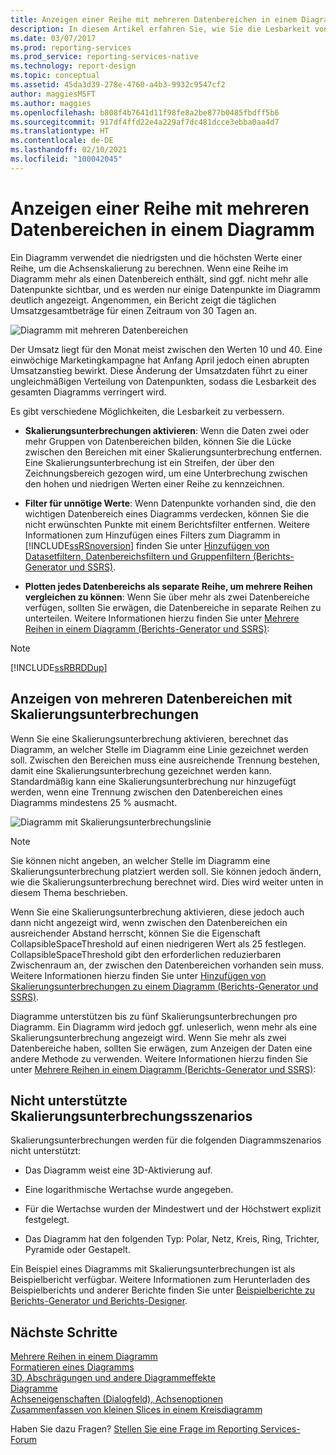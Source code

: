 ```yaml
---
title: Anzeigen einer Reihe mit mehreren Datenbereichen in einem Diagramm | Microsoft-Dokumentation
description: In diesem Artikel erfahren Sie, wie Sie die Lesbarkeit von Diagrammen mithilfe von Skalierungsunterbrechungslinien und Filtern sowie durch Trennen von Datenbereichen im Berichts-Generator erhöhen.
ms.date: 03/07/2017
ms.prod: reporting-services
ms.prod_service: reporting-services-native
ms.technology: report-design
ms.topic: conceptual
ms.assetid: 45da3d39-278e-4760-a4b3-9932c9547cf2
author: maggiesMSFT
ms.author: maggies
ms.openlocfilehash: b808f4b7641d11f98fe8a2be877b0485fbdff5b6
ms.sourcegitcommit: 917df4ffd22e4a229af7dc481dcce3ebba0aa4d7
ms.translationtype: HT
ms.contentlocale: de-DE
ms.lasthandoff: 02/10/2021
ms.locfileid: "100042045"
---
```

# <a name="displaying-a-series-with-multiple-data-ranges-on-a-chart"></a>Anzeigen einer Reihe mit mehreren Datenbereichen in einem Diagramm

  Ein Diagramm verwendet die niedrigsten und die höchsten Werte einer Reihe, um die Achsenskalierung zu berechnen. Wenn eine Reihe im Diagramm mehr als einen Datenbereich enthält, sind ggf. nicht mehr alle Datenpunkte sichtbar, und es werden nur einige Datenpunkte im Diagramm deutlich angezeigt. Angenommen, ein Bericht zeigt die täglichen Umsatzgesamtbeträge für einen Zeitraum von 30 Tagen an.  
  
 ![Diagramm mit mehreren Datenbereichen](../../reporting-services/report-design/media/rs-multipledatarangeschart.gif "Diagramm mit mehreren Datenbereichen")  
  
 Der Umsatz liegt für den Monat meist zwischen den Werten 10 und 40. Eine einwöchige Marketingkampagne hat Anfang April jedoch einen abrupten Umsatzanstieg bewirkt. Diese Änderung der Umsatzdaten führt zu einer ungleichmäßigen Verteilung von Datenpunkten, sodass die Lesbarkeit des gesamten Diagramms verringert wird.  
  
 Es gibt verschiedene Möglichkeiten, die Lesbarkeit zu verbessern.  
  
-   **Skalierungsunterbrechungen aktivieren**: Wenn die Daten zwei oder mehr Gruppen von Datenbereichen bilden, können Sie die Lücke zwischen den Bereichen mit einer Skalierungsunterbrechung entfernen. Eine Skalierungsunterbrechung ist ein Streifen, der über den Zeichnungsbereich gezogen wird, um eine Unterbrechung zwischen den hohen und niedrigen Werten einer Reihe zu kennzeichnen.  
  
-   **Filter für unnötige Werte**: Wenn Datenpunkte vorhanden sind, die den wichtigen Datenbereich eines Diagramms verdecken, können Sie die nicht erwünschten Punkte mit einem Berichtsfilter entfernen. Weitere Informationen zum Hinzufügen eines Filters zum Diagramm in [!INCLUDE[ssRSnoversion](../../includes/ssrsnoversion-md.md)] finden Sie unter [Hinzufügen von Datasetfiltern, Datenbereichsfiltern und Gruppenfiltern (Berichts-Generator und SSRS)](../../reporting-services/report-design/add-dataset-filters-data-region-filters-and-group-filters.md).  
  
-   **Plotten jedes Datenbereichs als separate Reihe, um mehrere Reihen vergleichen zu können**: Wenn Sie über mehr als zwei Datenbereiche verfügen, sollten Sie erwägen, die Datenbereiche in separate Reihen zu unterteilen. Weitere Informationen hierzu finden Sie unter [Mehrere Reihen in einem Diagramm &#40;Berichts-Generator und SSRS&#41;](../../reporting-services/report-design/multiple-series-on-a-chart-report-builder-and-ssrs.md):  
  
> [!NOTE]  
>  [!INCLUDE[ssRBRDDup](../../includes/ssrbrddup-md.md)]  
  
## <a name="displaying-multiple-data-ranges-using-scale-breaks"></a>Anzeigen von mehreren Datenbereichen mit Skalierungsunterbrechungen  
 Wenn Sie eine Skalierungsunterbrechung aktivieren, berechnet das Diagramm, an welcher Stelle im Diagramm eine Linie gezeichnet werden soll. Zwischen den Bereichen muss eine ausreichende Trennung bestehen, damit eine Skalierungsunterbrechung gezeichnet werden kann. Standardmäßig kann eine Skalierungsunterbrechung nur hinzugefügt werden, wenn eine Trennung zwischen den Datenbereichen eines Diagramms mindestens 25 % ausmacht.  
  
 ![Diagramm mit Skalierungsunterbrechungslinie](../../reporting-services/report-design/media/rs-multipledatarangeschart-scalebreak.gif "Diagramm mit Skalierungsunterbrechungslinie")  
  
> [!NOTE]  
>  Sie können nicht angeben, an welcher Stelle im Diagramm eine Skalierungsunterbrechung platziert werden soll. Sie können jedoch ändern, wie die Skalierungsunterbrechung berechnet wird. Dies wird weiter unten in diesem Thema beschrieben.  
  
 Wenn Sie eine Skalierungsunterbrechung aktivieren, diese jedoch auch dann nicht angezeigt wird, wenn zwischen den Datenbereichen ein ausreichender Abstand herrscht, können Sie die Eigenschaft CollapsibleSpaceThreshold auf einen niedrigeren Wert als 25 festlegen. CollapsibleSpaceThreshold gibt den erforderlichen reduzierbaren Zwischenraum an, der zwischen den Datenbereichen vorhanden sein muss. Weitere Informationen hierzu finden Sie unter [Hinzufügen von Skalierungsunterbrechungen zu einem Diagramm (Berichts-Generator und SSRS)](../../reporting-services/report-design/add-scale-breaks-to-a-chart-report-builder-and-ssrs.md).  
  
 Diagramme unterstützen bis zu fünf Skalierungsunterbrechungen pro Diagramm. Ein Diagramm wird jedoch ggf. unleserlich, wenn mehr als eine Skalierungsunterbrechung angezeigt wird. Wenn Sie mehr als zwei Datenbereiche haben, sollten Sie erwägen, zum Anzeigen der Daten eine andere Methode zu verwenden. Weitere Informationen hierzu finden Sie unter [Mehrere Reihen in einem Diagramm &#40;Berichts-Generator und SSRS&#41;](../../reporting-services/report-design/multiple-series-on-a-chart-report-builder-and-ssrs.md):  
  
## <a name="unsupported-scale-break-scenarios"></a>Nicht unterstützte Skalierungsunterbrechungsszenarios  
 Skalierungsunterbrechungen werden für die folgenden Diagrammszenarios nicht unterstützt:  
  
-   Das Diagramm weist eine 3D-Aktivierung auf.  
  
-   Eine logarithmische Wertachse wurde angegeben.  
  
-   Für die Wertachse wurden der Mindestwert und der Höchstwert explizit festgelegt.  
  
-   Das Diagramm hat den folgenden Typ: Polar, Netz, Kreis, Ring, Trichter, Pyramide oder Gestapelt.  
  
 Ein Beispiel eines Diagramms mit Skalierungsunterbrechungen ist als Beispielbericht verfügbar. Weitere Informationen zum Herunterladen des Beispielberichts und anderer Berichte finden Sie unter [Beispielberichte zu Berichts-Generator und Berichts-Designer](https://go.microsoft.com/fwlink/?LinkId=198283).  

## <a name="next-steps"></a>Nächste Schritte

[Mehrere Reihen in einem Diagramm](../../reporting-services/report-design/multiple-series-on-a-chart-report-builder-and-ssrs.md)   
[Formatieren eines Diagramms](../../reporting-services/report-design/formatting-a-chart-report-builder-and-ssrs.md)   
[3D, Abschrägungen und andere Diagrammeffekte](../../reporting-services/report-design/chart-effects-3d-bevel-and-other-report-builder.md)   
[Diagramme](../../reporting-services/report-design/charts-report-builder-and-ssrs.md)   
[Achseneigenschaften (Dialogfeld), Achsenoptionen](/previous-versions/sql/)   
[Zusammenfassen von kleinen Slices in einem Kreisdiagramm](../../reporting-services/report-design/collect-small-slices-on-a-pie-chart-report-builder-and-ssrs.md)  

Haben Sie dazu Fragen? [Stellen Sie eine Frage im Reporting Services-Forum](https://go.microsoft.com/fwlink/?LinkId=620231)